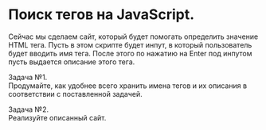 # Поиск тегов на JavaScript.  
  
Сейчас мы сделаем сайт, который будет помогать определить значение HTML тега. Пусть в этом скрипте будет инпут, в который пользователь будет вводить имя тега. После этого по нажатию на Enter под инпутом пусть выдается описание этого тега.  
  
Задача №1.  
Продумайте, как удобнее всего хранить имена тегов и их описания в соответствии с поставленной задачей.  
  
Задача №2.  
Реализуйте описанный сайт.